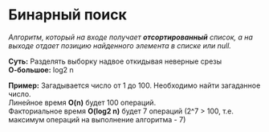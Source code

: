 # Бинарный поиск

_Алгоритм, который на входе получает **отсортированный** список, а на выходе отдает позицию найденного 
элемента в списке или null._

**Суть:** Разделять выборку надвое откидывая  неверные срезы </br>
**О-большое:** log2 n </br>

**Пример:** Загадывается число от 1 до 100. Необходимо найти загаданное число. <br>
Линейное время **O(n)** будет 100 операций. <br>
Факториальное время **O(log2 n)** будет 7 операций (2^7 > 100, т.е. максимум операций на выполнение алгоритма - 7) <br>
